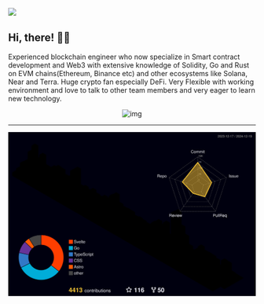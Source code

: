 ![](https://komarev.com/ghpvc/?username=mateothegreat&base=43283&style=flat)

## Hi, there! 👋✨

Experienced blockchain engineer who now specialize in Smart contract development and Web3 with extensive knowledge of Solidity, Go and Rust on EVM chains(Ethereum, Binance etc) and other ecosystems like Solana, Near and Terra. 
Huge crypto fan especially DeFi. Very Flexible with working environment and love to talk to other team members and very eager to learn new technology.

<p align="center">
<img src="https://i.postimg.cc/LsTkdcs5/61dc2a68-bc6e-407b-9b04-3b2d39a3316b.png" width="800" alt="img" />
</p>

---

![graph](profile-3d-contrib/profile-night-rainbow.svg)
